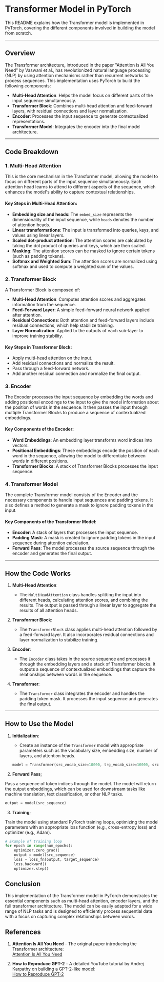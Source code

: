 # Transformer Model in PyTorch

This README explains how the Transformer model is implemented in PyTorch, covering the different components involved in building the model from scratch.

---

## Overview

The Transformer architecture, introduced in the paper "Attention is All You Need" by Vaswani et al., has revolutionized natural language processing (NLP) by using attention mechanisms rather than recurrent networks to process sequences. This implementation uses PyTorch to build the following components:

- **Multi-Head Attention**: Helps the model focus on different parts of the input sequence simultaneously.
- **Transformer Block**: Combines multi-head attention and feed-forward layers, with residual connections and layer normalization.
- **Encoder**: Processes the input sequence to generate contextualized representations.
- **Transformer Model**: Integrates the encoder into the final model architecture.

---

## Code Breakdown

### 1. **Multi-Head Attention**

This is the core mechanism in the Transformer model, allowing the model to focus on different parts of the input sequence simultaneously. Each attention head learns to attend to different aspects of the sequence, which enhances the model's ability to capture contextual relationships.

#### Key Steps in Multi-Head Attention:
- **Embedding size and heads**: The `embed_size` represents the dimensionality of the input sequence, while `heads` denotes the number of attention heads.
- **Linear transformations**: The input is transformed into queries, keys, and values using linear layers.
- **Scaled dot-product attention**: The attention scores are calculated by taking the dot product of queries and keys, which are then scaled.
- **Masking**: The attention scores can be masked to ignore certain tokens (such as padding tokens).
- **Softmax and Weighted Sum**: The attention scores are normalized using softmax and used to compute a weighted sum of the values.

### 2. **Transformer Block**

A Transformer Block is composed of:
- **Multi-Head Attention**: Computes attention scores and aggregates information from the sequence.
- **Feed-Forward Layer**: A simple feed-forward neural network applied after attention.
- **Residual Connections**: Both attention and feed-forward layers include residual connections, which help stabilize training.
- **Layer Normalization**: Applied to the outputs of each sub-layer to improve training stability.

#### Key Steps in Transformer Block:
- Apply multi-head attention on the input.
- Add residual connections and normalize the result.
- Pass through a feed-forward network.
- Add another residual connection and normalize the final output.

### 3. **Encoder**

The Encoder processes the input sequence by embedding the words and adding positional encodings to the input to give the model information about the position of words in the sequence. It then passes the input through multiple Transformer Blocks to produce a sequence of contextualized embeddings.

#### Key Components of the Encoder:
- **Word Embeddings**: An embedding layer transforms word indices into vectors.
- **Positional Embeddings**: These embeddings encode the position of each word in the sequence, allowing the model to differentiate between words in different positions.
- **Transformer Blocks**: A stack of Transformer Blocks processes the input sequence.

### 4. **Transformer Model**

The complete Transformer model consists of the Encoder and the necessary components to handle input sequences and padding tokens. It also defines a method to generate a mask to ignore padding tokens in the input.

#### Key Components of the Transformer Model:
- **Encoder**: A stack of layers that processes the input sequence.
- **Padding Mask**: A mask is created to ignore padding tokens in the input sequence during attention calculation.
- **Forward Pass**: The model processes the source sequence through the encoder and generates the final output.

---

## How the Code Works

1. **Multi-Head Attention**:
   - The `MultiHeadAttention` class handles splitting the input into different heads, calculating attention scores, and combining the results. The output is passed through a linear layer to aggregate the results of all attention heads.

2. **Transformer Block**:
   - The `TransformerBlock` class applies multi-head attention followed by a feed-forward layer. It also incorporates residual connections and layer normalization to stabilize training.

3. **Encoder**:
   - The `Encoder` class takes in the source sequence and processes it through the embedding layers and a stack of Transformer blocks. It outputs a sequence of contextualized embeddings that capture the relationships between words in the sequence.

4. **Transformer**:
   - The `Transformer` class integrates the encoder and handles the padding token mask. It processes the input sequence and generates the final output.

---

## How to Use the Model

1. **Initialization**:
   - Create an instance of the `Transformer` model with appropriate parameters such as the vocabulary size, embedding size, number of layers, and attention heads.
   
   ```python
   model = Transformer(src_vocab_size=10000, trg_vocab_size=10000, src_pad_idx=0, trg_pad_idx=0)

2. **Forward Pass**;

Pass a sequence of token indices through the model. The model will return the output embeddings, which can be used for downstream tasks like machine translation, text classification, or other NLP tasks.


```python
output = model(src_sequence)
```

3. **Training**;

Train the model using standard PyTorch training loops, optimizing the model parameters with an appropriate loss function (e.g., cross-entropy loss) and optimizer (e.g., Adam).

```python
# Example of training loop
for epoch in range(num_epochs):
    optimizer.zero_grad()
    output = model(src_sequence)
    loss = loss_fn(output, target_sequence)
    loss.backward()
    optimizer.step()
```


## Conclusion

This implementation of the Transformer model in PyTorch demonstrates the essential components such as multi-head attention, encoder layers, and the full transformer architecture. The model can be easily adapted for a wide range of NLP tasks and is designed to efficiently process sequential data with a focus on capturing complex relationships between words.

## References

1. **Attention Is All You Need** - The original paper introducing the Transformer architecture:  
   [Attention Is All You Need](https://arxiv.org/abs/1706.03762)

2. **How to Reproduce GPT-2** - A detailed YouTube tutorial by Andrej Karpathy on building a GPT-2-like model:  
   [How to Reproduce GPT-2](https://www.youtube.com/watch?v=8V5A3L0R9IE)
